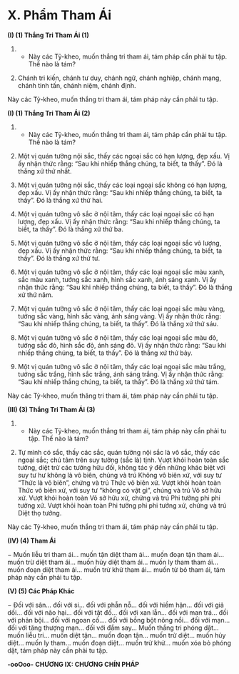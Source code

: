 # X. Phẩm Tham Ái

**(I) (1) Thắng Tri Tham Ái (1)**

<!--pg-->
1. - Này các Tỷ-kheo, muốn thắng tri tham ái, tám pháp cần phải tu tập. Thế nào là tám?

<!--pg-->
2. Chánh tri kiến, chánh tư duy, chánh ngữ, chánh nghiệp, chánh mạng, chánh tinh tấn, chánh niệm,
chánh định.

Này các Tỷ-kheo, muốn thắng tri tham ái, tám pháp này cần phải tu tập.

**(I) (1) Thắng Tri Tham Ái (2)**

<!--pg-->
1. - Này các Tỷ-kheo, muốn thắng tri tham ái, tám pháp cần phải tu tập. Thế nào là tám?

<!--pg-->
2. Một vị quán tưởng nội sắc, thấy các ngoại sắc có hạn lượng, đẹp xấu. Vị ấy nhận thức rằng: “Sau khi
nhiếp thắng chúng, ta biết, ta thấy”. Ðó là thắng xứ thứ nhất.

<!--pg-->
3. Một vị quán tưởng nội sắc, thấy các loại ngoại sắc không có hạn lượng, đẹp xấu. Vị ấy nhận thức
rằng: “Sau khi nhiếp thắng chúng, ta biết, ta thấy”. Ðó là thắng xứ thứ hai.

<!--pg-->
4. Một vị quán tưởng vô sắc ở nội tâm, thấy các loại ngoại sắc có hạn lượng, đẹp xấu. Vị ấy nhận thức
rằng: “Sau khi nhiếp thắng chúng, ta biết, ta thấy”. Ðó là thắng xứ thứ ba.

<!--pg-->
5. Một vị quán tưởng vô sắc ở nội tâm, thấy các loại ngoại sắc vô lượng, đẹp xấu. Vị ấy nhận thức rằng:
“Sau khi nhiếp thắng chúng, ta biết, ta thấy”. Ðó là thắng xứ thứ tư.

<!--pg-->
6. Một vị quán tưởng vô sắc ở nội tâm, thấy các loại ngoại sắc màu xanh, sắc màu xanh, tướng sắc xanh,
hình sắc xanh, ánh sáng xanh. Vị ấy nhận thức rằng: “Sau khi nhiếp thắng chúng, ta biết, ta thấy”. Ðó là
thắng xứ thứ năm.

<!--pg-->
7. Một vị quán tưởng vô sắc ở nội tâm, thấy các loại ngoại sắc màu vàng, tướng sắc vàng, hình sắc vàng,
ánh sáng vàng. Vị ấy nhận thức rằng: “Sau khi nhiếp thắng chúng, ta biết, ta thấy”. Ðó là thắng xứ thứ
sáu.

<!--pg-->
8. Một vị quán tưởng vô sắc ở nội tâm, thấy các loại ngoại sắc màu đỏ, tướng sắc đỏ, hình sắc đỏ, ánh
sáng đỏ. Vị ấy nhận thức rằng: “Sau khi nhiếp thắng chúng, ta biết, ta thấy”. Ðó là thắng xứ thứ bảy.

<!--pg-->
9. Một vị quán tưởng vô sắc ở nội tâm, thấy các loại ngoại sắc màu trắng, tướng sắc trắng, hình sắc
trắng, ánh sáng trắng. Vị ấy nhận thức rằng: “Sau khi nhiếp thắng chúng, ta biết, ta thấy”. Ðó là thắng
xứ thứ tám.

Này các Tỷ-kheo, muốn thăng tri tham ái, tám pháp này cần phải tu tập.

**(III) (3) Thắng Tri Tham Ái (3)**

<!--pg-->
1. - Này các Tỷ-kheo, muốn thắng tri tham ái, tám pháp này cần phải tu tập. Thế nào là tám?

<!--pg-->
2. Tự mình có sắc, thấy các sắc, quán tưởng nội sắc là vô sắc, thấy các ngoại sắc; chú tâm trên suy tưởng
(sắc là) tịnh. Vượt khỏi hoàn toàn sắc tưởng, diệt trừ các tưởng hữu đối, không tác ý đến những khác
biệt với suy tư hư không là vô biên, chúng và trú Không vô biên xứ, với suy tư “Thức là vô biên”, chứng
và trú Thức vô biên xứ. Vượt khỏi hoàn toàn Thức vô biên xứ, với suy tư “không có vật gì”, chúng và
trú Vô sở hữu xứ. Vượt khỏi hoàn toàn Vô sở hữu xứ, chứng và trú Phi tưởng phi phi tưởng xứ. Vượt
khỏi hoàn toàn Phi tưởng phi phi tưởng xứ, chứng và trú Diệt thọ tưởng.

Này các Tỷ-kheo, muốn thắng tri tham ái, tám pháp này cần phải tu tập.

**(IV) (4) Tham Ái**

− Muốn liễu tri tham ái... muốn tận diệt tham ái... muốn đoạn tận tham ái... muốn trừ diệt tham ái... muốn
hủy diệt tham ái... muốn ly tham tham ái... muốn đoạn diệt tham ái... muốn trừ khử tham ái... muốn từ bỏ
tham ái, tám pháp này cần phải tu tập.

**(V) (5) Các Pháp Khác**

− Ðối với sân... đối với si... đối với phẫn nỗ... đối với hiềm hận... đối với giả dối... đối với não hại... đối
với tật đố... đối với xan lẫn... đối với man trá... đối với phản bội... đối với ngoan cố.... đối với bồng bột
nông nổi... đối với mạn... đối với tăng thượng mạn... đối với đắm say... Muốn thắng tri phóng dật...
muốn liễu tri... muốn diệt tận... muốn đoạn tận... muốn trừ diệt... muốn hủy diệt... muốn ly tham... muốn
đoạn diệt... muốn trừ khử... muốn xóa bỏ phóng dật, tám pháp này cần phải tu tập.

**-ooOoo-**
**CHƯƠNG IX: CHƯƠNG CHÍN PHÁP**

